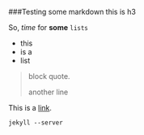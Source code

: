 ###Testing some markdown this is h3

So, *time* for **some** `lists`
- this
- is a
- list

> block quote.
>
> another line

This is a [link](#).

	jekyll --server

